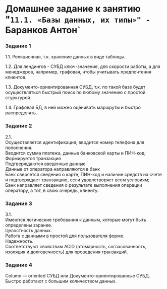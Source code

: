 # Домашнее задание к занятию "`11.1. «Базы данных, их типы»" - `Баранков Антон`

### Задание 1
1.1. Реляционная, т.к. хранение данных в виде таблицы.  

1.2. Для лендингов - СУБД ключ-значение, для скорости работы, а для менеджеров, например, графовая, чтобы учитывать предпочтения клиентов.  

1.3. Документо-ориентированная СУБД, т.к. по такой базе будет осуществляться быстрый поиск по любому значению с простой стурктурой.  

1.4. Графовая БД, в ней можно оценивать маршруты и быстро распределять.  

### Задание 2

2.1.  
Осуществляется идентификация, вводится номер телефона для пополнения.  
Вводится сумма платежа, данные банковской карты и ПИН-код;  
Формируется транзакция  
Подтверждаются введенные данные  
Данные от оператора направляются в банк  
Банк сверяется сведения о карте, ПИН-код и наличие средств на счете и подтверждает транзакцию, если удовлетворяет всем условиям;  
Банк направляет сведения о результате выполнения операции оператору, а тот, в свою очередь, клиенту.  

### Задание 3

3.1.  
Имеются логические требования к данным, которые могут быть определены заранее.  
Целостность данных.  
Работа с данными в простой для пользователя форме.  
Надежность.  
Соответствуют свойствам ACID (атомарность, согласованность, изоляция и долговечность) для проведения транзакций.  

### Задание 4

Column — oriented СУБД или Документо-ориентированные СУБД. Быстро работают с большим количеством данных.

